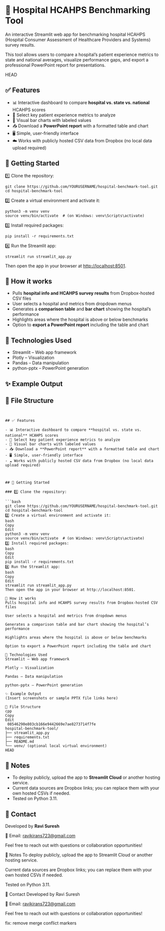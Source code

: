 # 🏥 Hospital HCAHPS Benchmarking Tool

An interactive Streamlit web app for benchmarking hospital HCAHPS (Hospital Consumer Assessment of Healthcare Providers and Systems) survey results.

This tool allows users to compare a hospital’s patient experience metrics to state and national averages, visualize performance gaps, and export a professional PowerPoint report for presentations.

 HEAD
## ✅ Features

* 📊 Interactive dashboard to compare **hospital vs. state vs. national** HCAHPS scores
* 📝 Select key patient experience metrics to analyze
* 🎨 Visual bar charts with labeled values
* 📥 Download a **PowerPoint report** with a formatted table and chart
* 🖥️ Simple, user-friendly interface
* ☁️ Works with publicly hosted CSV data from Dropbox (no local data upload required)

## 🚀 Getting Started

1️⃣ Clone the repository:

```
git clone https://github.com/YOURUSERNAME/hospital-benchmark-tool.git
cd hospital-benchmark-tool
```

2️⃣ Create a virtual environment and activate it:

```
python3 -m venv venv
source venv/bin/activate  # (on Windows: venv\Scripts\activate)
```

3️⃣ Install required packages:

```
pip install -r requirements.txt
```

4️⃣ Run the Streamlit app:

```
streamlit run streamlit_app.py
```

Then open the app in your browser at [http://localhost:8501](http://localhost:8501).

## 📝 How it works

* Pulls **hospital info and HCAHPS survey results** from Dropbox-hosted CSV files
* User selects a hospital and metrics from dropdown menus
* Generates a **comparison table** and **bar chart** showing the hospital’s performance
* Highlights areas where the hospital is above or below benchmarks
* Option to **export a PowerPoint report** including the table and chart

## 📄 Technologies Used

* Streamlit – Web app framework
* Plotly – Visualization
* Pandas – Data manipulation
* python-pptx – PowerPoint generation

## ✨ Example Output



## 📂 File Structure

```


## ✅ Features

- 📊 Interactive dashboard to compare **hospital vs. state vs. national** HCAHPS scores
- 📝 Select key patient experience metrics to analyze
- 🎨 Visual bar charts with labeled values
- 📥 Download a **PowerPoint report** with a formatted table and chart
- 🖥️ Simple, user-friendly interface
- ☁️ Works with publicly hosted CSV data from Dropbox (no local data upload required)



## 🚀 Getting Started

### 1️⃣ Clone the repository:

```bash
git clone https://github.com/YOURUSERNAME/hospital-benchmark-tool.git
cd hospital-benchmark-tool
2️⃣ Create a virtual environment and activate it:
bash
Copy
Edit
python3 -m venv venv
source venv/bin/activate  # (on Windows: venv\Scripts\activate)
3️⃣ Install required packages:
bash
Copy
Edit
pip install -r requirements.txt
4️⃣ Run the Streamlit app:
bash
Copy
Edit
streamlit run streamlit_app.py
Then open the app in your browser at http://localhost:8501.

📝 How it works
Pulls hospital info and HCAHPS survey results from Dropbox-hosted CSV files

User selects a hospital and metrics from dropdown menus

Generates a comparison table and bar chart showing the hospital’s performance

Highlights areas where the hospital is above or below benchmarks

Option to export a PowerPoint report including the table and chart

📄 Technologies Used
Streamlit – Web app framework

Plotly – Visualization

Pandas – Data manipulation

python-pptx – PowerPoint generation

✨ Example Output
(Insert screenshots or sample PPTX file links here)

📂 File Structure
cpp
Copy
Edit
 08546290e803cb166e9442669e7ae8273714f7fe
hospital-benchmark-tool/
├── streamlit_app.py
├── requirements.txt
├── README.md
└── venv/ (optional local virtual environment)
HEAD
```

## 📝 Notes

* To deploy publicly, upload the app to **Streamlit Cloud** or another hosting service.
* Current data sources are Dropbox links; you can replace them with your own hosted CSVs if needed.
* Tested on Python 3.11.

## 💬 Contact

Developed by **Ravi Suresh**

📧 Email: [ravikirans723@gmail.com](mailto:ravikirans723@gmail.com)

Feel free to reach out with questions or collaboration opportunities!




📝 Notes
To deploy publicly, upload the app to Streamlit Cloud or another hosting service.

Current data sources are Dropbox links; you can replace them with your own hosted CSVs if needed.

Tested on Python 3.11.

💬 Contact
Developed by Ravi Suresh

📧 Email: ravikirans723@gmail.com

Feel free to reach out with questions or collaboration opportunities!

fix: remove merge conflict markers

